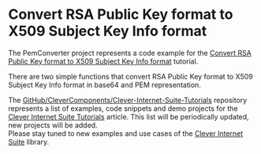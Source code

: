 # Convert RSA Public Key format to X509 Subject Key Info format

The PemConverter project represents a code example for the [Convert RSA Public Key format to X509 Subject Key Info format](https://www.clevercomponents.com/portal/kb/a80/convert-rsa-public-key-format-to-x509-subject-key-info-format.aspx) tutorial.   

There are two simple functions that convert RSA Public Key format to X509 Subject Key Info format in base64 and PEM representation.   

The [GitHub/CleverComponents/Clever-Internet-Suite-Tutorials](https://github.com/CleverComponents/Clever-Internet-Suite-Tutorials) repository represents a list of examples, code snippets and demo projects for the [Clever Internet Suite Tutorials](https://www.clevercomponents.com/articles/article035/) article. This list will be periodically updated, new projects will be added.   
Please stay tuned to new examples and use cases of the [Clever Internet Suite](https://www.clevercomponents.com/products/inetsuite/) library.
